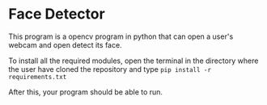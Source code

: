 # Face Detector

This program is a opencv program in python that can open a user's webcam and open detect its face.

To install all the required modules, open the terminal in the directory where the user have cloned the repository and type ```pip install -r requirements.txt```

After this, your program should be able to run.